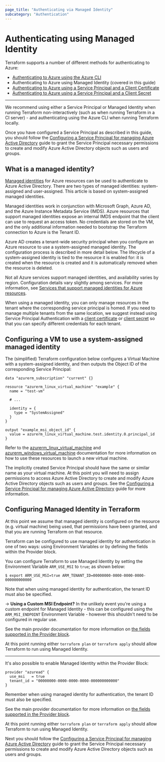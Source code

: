 ```yaml
---
page_title: "Authenticating via Managed Identity"
subcategory: "Authentication"
---
```


# Authenticating using Managed Identity

Terraform supports a number of different methods for authenticating to Azure:

* [Authenticating to Azure using the Azure CLI](azure_cli.html)
* Authenticating to Azure using Managed Identity (covered in this guide)
* [Authenticating to Azure using a Service Principal and a Client Certificate](service_principal_client_certificate.html)
* [Authenticating to Azure using a Service Principal and a Client Secret](service_principal_client_secret.html)

---

We recommend using either a Service Principal or Managed Identity when running Terraform non-interactively (such as when running Terraform in a CI server) - and authenticating using the Azure CLI when running Terraform locally.

Once you have configured a Service Principal as described in this guide, you should follow the [Configuring a Service Principal for managing Azure Active Directory](service_principal_configuration.html) guide to grant the Service Principal necessary permissions to create and modify Azure Active Directory objects such as users and groups.

## What is a managed identity?

[Managed identities][azure-managed-identities] for Azure resources can be used to authenticate to Azure Active Directory. There are two types of managed identities: system-assigned and user-assigned. This article is based on system-assigned managed identities.

Managed identities work in conjunction with Microsoft Graph, Azure AD, and the Azure Instance Metadata Service (IMDS). Azure resources that support managed identities expose an internal IMDS endpoint that the client can use to request an access token. No credentials are stored on the VM, and the only additional information needed to bootstrap the Terraform connection to Azure is the Tenant ID.

Azure AD creates a tenant-wide security principal when you configure an Azure resource to use a system-assigned managed identity. The configuration process is described in more detail below.  The lifecycle of a system-assigned identity is tied to the resource it is enabled for: it is created when the resource is created and it is automatically removed when the resource is deleted.

Not all Azure services support managed identities, and availability varies by region. Configuration details vary slightly among services. For more information, see [Services that support managed identities for Azure resources][azure-managed-identities-services].

When using a managed identity, you can only manage resources in the tenant where the corresponding service principal is homed. If you need to manage multiple tenants from the same location, we suggest instead using Service Principal Authentication with a [client certificate](service_principal_client_certificate.html) or [client secret](service_principal_client_secret.html) so that you can specify different credentials for each tenant.

## Configuring a VM to use a system-assigned managed identity

The (simplified) Terraform configuration below configures a Virtual Machine with a system-assigned identity, and then outputs the Object ID of the corresponding Service Principal:

```hcl
data "azurerm_subscription" "current" {}

resource "azurerm_linux_virtual_machine" "example" {
  name = "test-vm"

  # ...

  identity = {
    type = "SystemAssigned"
  }
}

output "example_msi_object_id" {
  value = azurerm_linux_virtual_machine.test.identity.0.principal_id
}
```

Refer to the [azurerm_linux_virtual_machine][azurerm_linux_virtual_machine] and [azurerm_windows_virtual_machine][azurerm_windows_virtual_machine] documentation for more information on how to use these resources to launch a new virtual machine.

The implicitly created Service Principal should have the same or similar name as your virtual machine. At this point you will need to assign permissions to access Azure Active Directory to create and modify Azure Active Directory objects such as users and groups. See the [Configuring a Service Principal for managing Azure Active Directory][azuread-service-principal-permissions] guide for more information.

## Configuring Managed Identity in Terraform

At this point we assume that managed identity is configured on the resource (e.g. virtual machine) being used, that permissions have been granted, and that you are running Terraform on that resource.

Terraform can be configured to use managed identity for authentication in one of two ways: using Environment Variables or by defining the fields within the Provider block.

You can configure Terraform to use Managed Identity by setting the Environment Variable `ARM_USE_MSI` to `true`; as shown below:

```shell
$ export ARM_USE_MSI=true ARM_TENANT_ID=00000000-0000-0000-0000-000000000000
```

Note that when using managed identity for authentication, the tenant ID must also be specified.

-> **Using a Custom MSI Endpoint?** In the unlikely event you're using a custom endpoint for Managed Identity - this can be configured using the `ARM_MSI_ENDPOINT` Environment Variable - however this shouldn't need to be configured in regular use.

See the main provider documentation for more information on [the fields supported in the Provider block][azuread-provider-fields].

At this point running either `terraform plan` or `terraform apply` should allow Terraform to run using Managed Identity.

---

It's also possible to enable Managed Identity within the Provider Block:

```hcl
provider "azuread" {
  use_msi   = true
  tenant_id = "00000000-0000-0000-0000-000000000000"
}
```

Remember when using managed identity for authentication, the tenant ID must also be specified.

See the main provider documentation for more information on [the fields supported in the Provider block][azuread-provider-fields].

At this point running either `terraform plan` or `terraform apply` should allow Terraform to run using Managed Identity.

Next you should follow the [Configuring a Service Principal for managing Azure Active Directory][azuread-service-principal-configuration] guide to grant the Service Principal necessary permissions to create and modify Azure Active Directory objects such as users and groups.


[azure-managed-identities]: https://docs.microsoft.com/en-us/azure/active-directory/managed-identities-azure-resources/overview
[azure-managed-identities-services]: https://docs.microsoft.com/en-us/azure/active-directory/managed-identities-azure-resources/services-support-managed-identities
[azuread-provider-fields]: https://registry.terraform.io/providers/hashicorp/azuread/latest/docs#argument-reference
[azuread-service-principal-configuration]: https://registry.terraform.io/providers/hashicorp/azuread/latest/docs/guides/service_principal_configuration
[azuread-service-principal-permissions]: https://registry.terraform.io/providers/hashicorp/azuread/latest/docs/guides/service_principal_configuration#method-1-api-roles-recommended-for-service-principals
[azurerm_linux_virtual_machine]: https://www.terraform.io/docs/providers/azurerm/r/linux_virtual_machine.html
[azurerm_windows_virtual_machine]: https://www.terraform.io/docs/providers/azurerm/r/windows_virtual_machine.html
